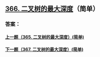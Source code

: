 ## [366. 二叉树的最大深度](https://leetcode-cn.com/problems/merge-two-sorted-lists/)（简单）





### 答案：



#### [上一题（365. 二叉树的最大深度）(简单)](https://github.com/sdwwld/leetCode/blob/master/src/main/java/com/wld/java/leetcode/leetCode0365.md)

#### [下一题（367. 二叉树的最大深度）(简单)](https://github.com/sdwwld/leetCode/blob/master/src/main/java/com/wld/java/leetcode/leetCode0367.md)